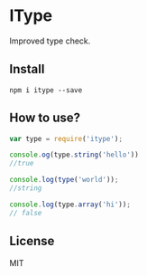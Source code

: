 # IType

Improved type check.

## Install

```
npm i itype --save
```

## How to use?

```js
var type = require('itype');

console.og(type.string('hello'))
//true

console.log(type('world'));
//string

console.log(type.array('hi'));
// false

```

## License

MIT
